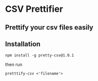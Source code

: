 # CSV Prettifier

## Prettify your csv files easily

## Installation
```npm install -g pretty-csv@1.0.1```

then run

```pretttify-csv <'filename'>```
